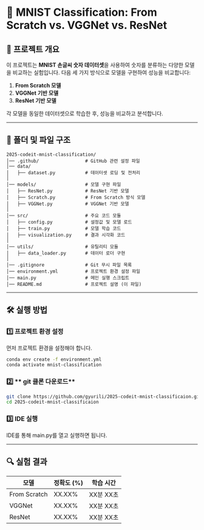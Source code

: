 # 📌 MNIST Classification: From Scratch vs. VGGNet vs. ResNet

## 📖 프로젝트 개요
이 프로젝트는 **MNIST 손글씨 숫자 데이터셋**을 사용하여 숫자를 분류하는 다양한 모델을 비교하는 실험입니다.
다음 세 가지 방식으로 모델을 구현하여 성능을 비교합니다:

1. **From Scratch 모델**
2. **VGGNet 기반 모델**
3. **ResNet 기반 모델**

각 모델을 동일한 데이터셋으로 학습한 후, 성능을 비교하고 분석합니다.

---

## 📂 폴더 및 파일 구조
```
2025-codeit-mnist-classification/
│── .github/                 # GitHub 관련 설정 파일
│── data/
│   ├── dataset.py           # 데이터셋 로딩 및 전처리
│
│── models/                  # 모델 구현 파일
│   ├── ResNet.py            # ResNet 기반 모델
│   ├── Scratch.py           # From Scratch 방식 모델
│   ├── VGGNet.py            # VGGNet 기반 모델
│
│── src/                     # 주요 코드 모듈
│   ├── config.py            # 설정값 및 모델 로드
│   ├── train.py             # 모델 학습 코드
│   ├── visualization.py     # 결과 시각화 코드
│
│── utils/                   # 유틸리티 모듈
│   ├── data_loader.py       # 데이터 로더 구현
│
│── .gitignore               # Git 무시 파일 목록
│── environment.yml          # 프로젝트 환경 설정 파일
│── main.py                  # 메인 실행 스크립트
│── README.md                # 프로젝트 설명 (이 파일)
```

---

## 🛠 실행 방법
### 1️⃣ **프로젝트 환경 설정**
먼저 프로젝트 환경을 설정해야 합니다.
```bash
conda env create -f environment.yml
conda activate mnist-classification
```

### 2️⃣ ** git 클론 다운로드**
```bash
git clone https://github.com/gyurili/2025-codeit-mnist-classificaion.git
cd 2025-codeit-mnist-classificaion
```

### 3️⃣ **IDE 실행**
IDE를 통해 main.py를 열고 실행하면 됩니다.

---

## 🔍 실험 결과
| 모델         | 정확도 (%) | 학습 시간 |
|-------------|----------|----------|
| From Scratch | XX.XX%   | XX분 XX초 |
| VGGNet      | XX.XX%   | XX분 XX초 |
| ResNet      | XX.XX%   | XX분 XX초 |